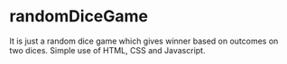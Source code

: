 # randomDiceGame
It is just a random dice game which gives winner based on outcomes on two dices.
Simple use of HTML, CSS and Javascript.
